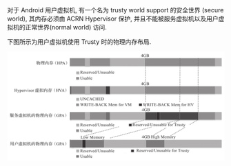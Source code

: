 
对于 Android 用户虚拟机, 有一个名为 trusty world support 的安全世界 (secure world), 其内存必须由 ACRN Hypervisor 保护, 并且不能被服务虚拟机以及用户虚拟机的正常世界(normal world) 访问.

下图所示为用户虚拟机使用 Trusty 时的物理内存布局.

![2024-10-23-19-30-45.png](./images/2024-10-23-19-30-45.png)
